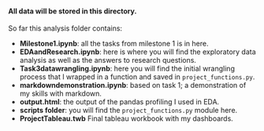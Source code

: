 #### All data will be stored in this directory.

So far this analysis folder contains:
- **Milestone1.ipynb**: all the tasks from milestone 1 is in here.
- **EDAandResearch.ipynb**: here is where you will find the exploratory data analysis as well as the answers to research questions.
- **Task3datawrangling.ipynb**: here you will find the initial wrangling process that I wrapped in a function and saved in `project_functions.py`.
- **markdowndemonstration.ipynb**: based on task 1; a demonstration of my skills with markdown.
- **output.html**: the output of the pandas profiling I used in EDA.
- **scripts folder**: you will find the `project_functions.py` module here.
- **ProjectTableau.twb** Final tableau workbook with my dashboards.
    
    
    
    
 